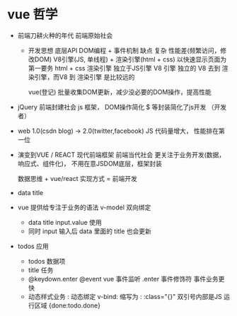 # vue 哲学

- 前端刀耕火种的年代  前端原始社会
    - 开发思想 
        底层API DOM编程 + 事件机制 
        缺点 复杂 性能差(频繁访问，修改DOM) 
        V8引擎(JS, 单线程) + 渲染引擎(html + css)
        以快速显示页面为第一要务 html + css 渲染引擎 独立于JS引擎
        V8 引擎 独立的   V8 去到 渲染引擎，而V8 到 渲染引擎 是比较远的 

        vue(登记) 批量收集DOM更新，减少没必要的DOM操作，提高性能 

- jQuery  前端封建社会
    js 框架， DOM操作简化
    $ 等封装简化了js开发 （开发者）

- web 1.0(csdn blog) -> 2.0(twitter,facebook)
    JS 代码量增大， 性能排在第一位


- 演变到VUE / REACT 现代前端框架  前端当代社会
    更关注于业务开发(数据，响应式、组件化)， 不用在意JSDOM底层，框架封装

    数据思维 + vue/react 实现方式 = 前端开发

- data title 
- vue 提供给专注于业务的语法 v-model 双向绑定
    - data title input.value 使用
    - 同时 input 输入后 data 里面的 title 也会更新

- todos 应用
    - todos 数据项
    - title 任务
    - @keydown.enter @event vue 事件监听
        .enter 事件修饰符 事件业务更快
    - 动态样式业务
        : 动态绑定  v-bind: 缩写为 :
        :class="{}" 双引号内部是JS 运行区域 
        {done:todo.done}